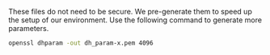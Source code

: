 These files do not need to be secure.
We pre-generate them to speed up the setup of our environment.
Use the following command to generate more parameters.

```bash
openssl dhparam -out dh_param-x.pem 4096
```
